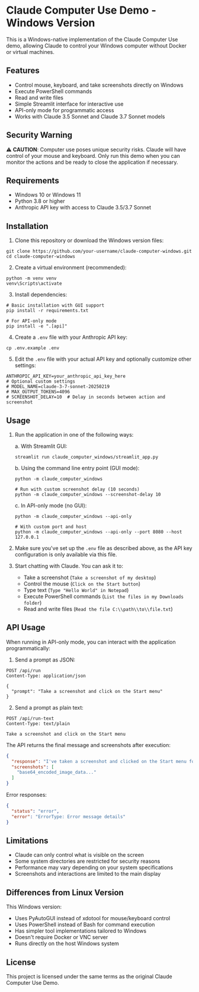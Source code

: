 # Claude Computer Use Demo - Windows Version

This is a Windows-native implementation of the Claude Computer Use demo, allowing Claude to control your Windows computer without Docker or virtual machines.

## Features

- Control mouse, keyboard, and take screenshots directly on Windows
- Execute PowerShell commands
- Read and write files
- Simple Streamlit interface for interactive use
- API-only mode for programmatic access
- Works with Claude 3.5 Sonnet and Claude 3.7 Sonnet models

## Security Warning

⚠️ **CAUTION**: Computer use poses unique security risks. Claude will have control of your mouse and keyboard. Only run this demo when you can monitor the actions and be ready to close the application if necessary.

## Requirements

- Windows 10 or Windows 11
- Python 3.8 or higher
- Anthropic API key with access to Claude 3.5/3.7 Sonnet

## Installation

1. Clone this repository or download the Windows version files:

```
git clone https://github.com/your-username/claude-computer-windows.git
cd claude-computer-windows
```

2. Create a virtual environment (recommended):

```
python -m venv venv
venv\Scripts\activate
```

3. Install dependencies:

```
# Basic installation with GUI support
pip install -r requirements.txt

# For API-only mode
pip install -e ".[api]"
```

4. Create a `.env` file with your Anthropic API key:
```
cp .env.example .env
```

5. Edit the `.env` file with your actual API key and optionally customize other settings:
```
ANTHROPIC_API_KEY=your_anthropic_api_key_here
# Optional custom settings
# MODEL_NAME=claude-3-7-sonnet-20250219
# MAX_OUTPUT_TOKENS=4096
# SCREENSHOT_DELAY=10  # Delay in seconds between action and screenshot
```

## Usage

1. Run the application in one of the following ways:

   a. With Streamlit GUI:
   ```
   streamlit run claude_computer_windows/streamlit_app.py
   ```

   b. Using the command line entry point (GUI mode):
   ```
   python -m claude_computer_windows

   # Run with custom screenshot delay (10 seconds)
   python -m claude_computer_windows --screenshot-delay 10
   ```

   c. In API-only mode (no GUI):
   ```
   python -m claude_computer_windows --api-only

   # With custom port and host
   python -m claude_computer_windows --api-only --port 8080 --host 127.0.0.1
   ```

2. Make sure you've set up the `.env` file as described above, as the API key configuration is only available via this file.

3. Start chatting with Claude. You can ask it to:
   - Take a screenshot (`Take a screenshot of my desktop`)
   - Control the mouse (`Click on the Start button`)
   - Type text (`Type "Hello World" in Notepad`)
   - Execute PowerShell commands (`List the files in my Downloads folder`)
   - Read and write files (`Read the file C:\\path\\to\\file.txt`)

## API Usage

When running in API-only mode, you can interact with the application programmatically:

1. Send a prompt as JSON:
```
POST /api/run
Content-Type: application/json

{
  "prompt": "Take a screenshot and click on the Start menu"
}
```

2. Send a prompt as plain text:
```
POST /api/run-text
Content-Type: text/plain

Take a screenshot and click on the Start menu
```

The API returns the final message and screenshots after execution:
```json
{
  "response": "I've taken a screenshot and clicked on the Start menu for you. The Start menu is now open.",
  "screenshots": [
    "base64_encoded_image_data..."
  ]
}
```

Error responses:
```json
{
  "status": "error",
  "error": "ErrorType: Error message details"
}
```

## Limitations

- Claude can only control what is visible on the screen
- Some system directories are restricted for security reasons
- Performance may vary depending on your system specifications
- Screenshots and interactions are limited to the main display

## Differences from Linux Version

This Windows version:
- Uses PyAutoGUI instead of xdotool for mouse/keyboard control
- Uses PowerShell instead of Bash for command execution
- Has simpler tool implementations tailored to Windows
- Doesn't require Docker or VNC server
- Runs directly on the host Windows system

## License

This project is licensed under the same terms as the original Claude Computer Use Demo.